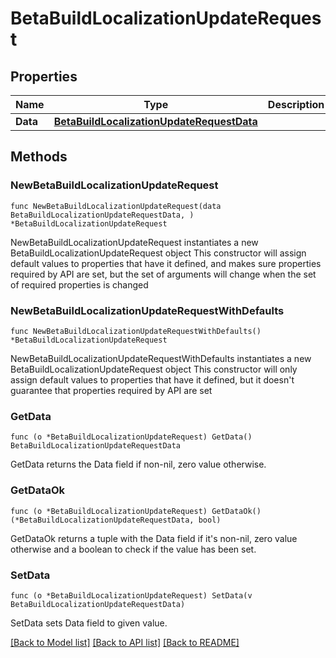 # BetaBuildLocalizationUpdateRequest

## Properties

Name | Type | Description | Notes
------------ | ------------- | ------------- | -------------
**Data** | [**BetaBuildLocalizationUpdateRequestData**](BetaBuildLocalizationUpdateRequestData.md) |  | 

## Methods

### NewBetaBuildLocalizationUpdateRequest

`func NewBetaBuildLocalizationUpdateRequest(data BetaBuildLocalizationUpdateRequestData, ) *BetaBuildLocalizationUpdateRequest`

NewBetaBuildLocalizationUpdateRequest instantiates a new BetaBuildLocalizationUpdateRequest object
This constructor will assign default values to properties that have it defined,
and makes sure properties required by API are set, but the set of arguments
will change when the set of required properties is changed

### NewBetaBuildLocalizationUpdateRequestWithDefaults

`func NewBetaBuildLocalizationUpdateRequestWithDefaults() *BetaBuildLocalizationUpdateRequest`

NewBetaBuildLocalizationUpdateRequestWithDefaults instantiates a new BetaBuildLocalizationUpdateRequest object
This constructor will only assign default values to properties that have it defined,
but it doesn't guarantee that properties required by API are set

### GetData

`func (o *BetaBuildLocalizationUpdateRequest) GetData() BetaBuildLocalizationUpdateRequestData`

GetData returns the Data field if non-nil, zero value otherwise.

### GetDataOk

`func (o *BetaBuildLocalizationUpdateRequest) GetDataOk() (*BetaBuildLocalizationUpdateRequestData, bool)`

GetDataOk returns a tuple with the Data field if it's non-nil, zero value otherwise
and a boolean to check if the value has been set.

### SetData

`func (o *BetaBuildLocalizationUpdateRequest) SetData(v BetaBuildLocalizationUpdateRequestData)`

SetData sets Data field to given value.



[[Back to Model list]](../README.md#documentation-for-models) [[Back to API list]](../README.md#documentation-for-api-endpoints) [[Back to README]](../README.md)


